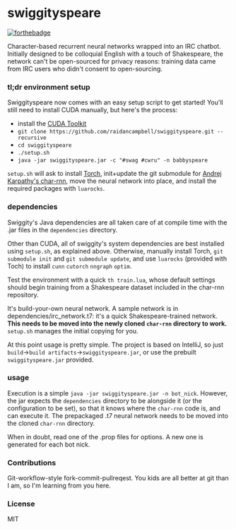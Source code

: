 # swiggityspeare
[![forthebadge](http://forthebadge.com/images/badges/powered-by-case-western-reserve.svg)](http://forthebadge.com)

Character-based recurrent neural networks wrapped into an IRC chatbot.
Initially designed to be colloquial English with a touch of Shakespeare, the
network can't be open-sourced for privacy reasons: training data came from IRC
users who didn't consent to open-sourcing.

### tl;dr environment setup

Swiggityspeare now comes with an easy setup script to get started! You'll still
need to install CUDA manually, but here's the process:

- install the [CUDA Toolkit][cuda]
- `git clone https://github.com/raidancampbell/swiggityspeare.git --recursive`
- `cd swiggityspeare`
- `./setup.sh`
- `java -jar swiggityspeare.jar -c "#swag #cwru" -n babbyspeare`

`setup.sh` will ask to install [Torch][torch], init+update the git submodule for
[Andrej Karpathy's char-rnn][karpathy_char-rnn], move the neural network into
place, and install the required packages with `luarocks`.

[torch]: http://torch.ch/
[cuda]: https://developer.nvidia.com/cuda-downloads
[karpathy_char-rnn]: https://github.com/karpathy/char-rnn

### dependencies

Swiggity's Java dependencies are all taken care of at compile time with the .jar
files in the `dependencies` directory.

Other than CUDA, all of swiggity's system dependencies are best installed using
`setup.sh`, as explained above. Otherwise, manually install Torch, `git
submodule init` and `git submodule update`, and use `luarocks` (provided with
Toch) to install `cunn` `cutorch` `nngraph` `optim`.

Test the environment with a quick `th train.lua`, whose default settings should
begin training from a Shakespeare dataset included in the char-rnn repository.

It's build-your-own neural network. A sample network is in
dependencies/irc_network.t7: it's a quick Shakespeare-trained network. __This
needs to be moved into the newly cloned `char-rnn` directory to work.__
`setup.sh` manages the initial copying for you.

At this point usage is pretty simple. The project is based on IntelliJ, so just
`build`->`build artifacts`->`swiggityspeare.jar`, or use the prebuilt
`swiggityspeare.jar` provided.

### usage

Execution is a simple `java -jar swiggityspeare.jar -n bot_nick`. However, the jar expects
the `dependencies` directory to be alongside it (or the configuration to be set),
so that it knows where the `char-rnn` code is, and can execute it. The
prepackaged .t7 neural network needs to be moved into the cloned `char-rnn`
directory.

When in doubt, read one of the .prop files for options. A new one is generated
for each bot nick.

### Contributions
Git-workflow-style fork-commit-pullreqest. You kids are all better at git than
I am, so I'm learning from you here.

### License
MIT
